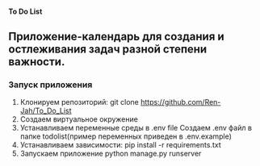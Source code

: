 #### To Do List 
## Приложение-календарь для создания и остлеживания задач разной степени важности.
### Запуск приложения
1. Клонируем репозиторий:
git clone https://github.com/Ren-Jah/To_Do_List
2. Создаем виртуальное окружение
3. Устанавливаем переменные среды в .env file
Создаем .env файл в папке todolist(пример переменных приведен в .env.example)
4. Устанавливаем зависимости:
pip install -r requirements.txt
5. Запускаем приложение
python manage.py runserver


